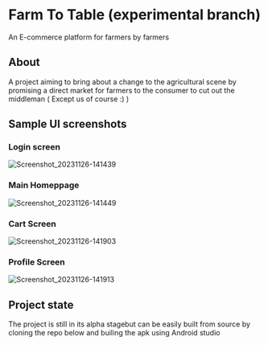 # Farm To Table (experimental branch)
An E-commerce platform for farmers by farmers

## About
A project aiming to bring about a change to the agricultural scene by promising a direct market for farmers to the consumer to cut out the middleman ( Except us of course :) )

## Sample UI screenshots
### Login screen
![Screenshot_20231126-141439](https://github.com/Imnotndesh/farmtotable/assets/103320083/563d0de5-c3a2-4a31-8900-3a85cf916bbb)
### Main Homeppage
![Screenshot_20231126-141449](https://github.com/Imnotndesh/farmtotable/assets/103320083/f1897bfd-dd0c-4ea7-bec3-0e21d52ffde0)
### Cart Screen
![Screenshot_20231126-141903](https://github.com/Imnotndesh/farmtotable/assets/103320083/56635ebb-3627-4335-9e96-70ff4efef160)
### Profile Screen
![Screenshot_20231126-141913](https://github.com/Imnotndesh/farmtotable/assets/103320083/a34862e3-e39c-4f62-919c-f236f043dba9)

## Project state
The project is still in its alpha stagebut can be easily built from source by cloning the repo below and builing the apk using Android studio
